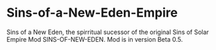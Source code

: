# Sins-of-a-New-Eden-Empire
Sins of a New Eden, the spirritual sucessor of the original Sins of Solar Empire Mod SINS-OF-NEW-EDEN.
Mod is in version Beta 0.5.
